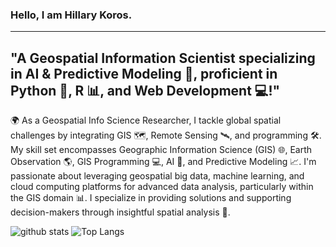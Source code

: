 
### Hello, I am Hillary Koros.

---
## "A  Geospatial Information Scientist specializing in AI & Predictive Modeling 🤖, proficient in Python 🐍, R 📊, and Web Development 💻!"
🌍 As a Geospatial Info Science Researcher, I tackle global spatial challenges by integrating GIS 🗺️, Remote Sensing 🛰️, and programming 🛠️. My skill set encompasses Geographic Information Science (GIS) 🌐, Earth Observation 🌎, GIS Programming 💻, AI 🤖, and Predictive Modeling 📈. I'm passionate about leveraging geospatial big data, machine learning, and cloud computing platforms for advanced data analysis, particularly within the GIS domain 📊. I specialize in providing solutions and supporting decision-makers through insightful spatial analysis 🌟.


![github stats](https://github-readme-stats.vercel.app/api?username=HillaryKoros&show_icons=true)
![Top Langs](https://github-readme-stats.vercel.app/api/top-langs/?username=HillaryKoros&langs_count=3&hide=javascript,go,html,css,tex)
